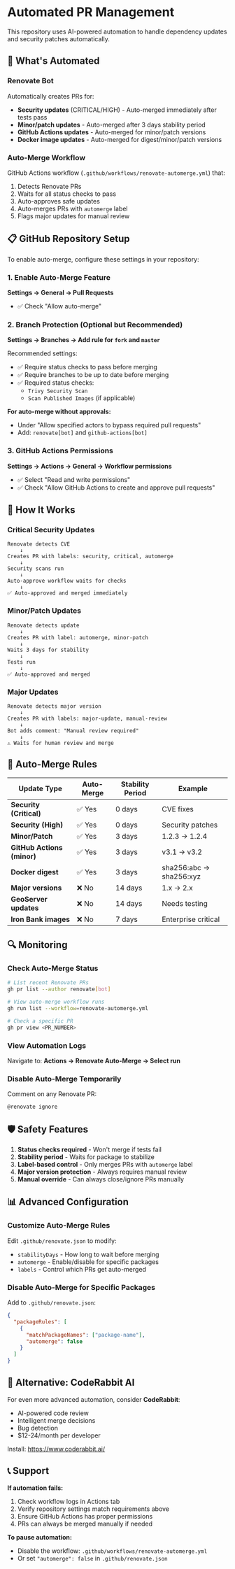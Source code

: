 # Automated PR Management

This repository uses AI-powered automation to handle dependency updates and security patches automatically.

## 🤖 What's Automated

### Renovate Bot
Automatically creates PRs for:
- **Security updates** (CRITICAL/HIGH) - Auto-merged immediately after tests pass
- **Minor/patch updates** - Auto-merged after 3 days stability period
- **GitHub Actions updates** - Auto-merged for minor/patch versions
- **Docker image updates** - Auto-merged for digest/minor/patch versions

### Auto-Merge Workflow
GitHub Actions workflow (`.github/workflows/renovate-automerge.yml`) that:
1. Detects Renovate PRs
2. Waits for all status checks to pass
3. Auto-approves safe updates
4. Auto-merges PRs with `automerge` label
5. Flags major updates for manual review

## 📋 GitHub Repository Setup

To enable auto-merge, configure these settings in your repository:

### 1. Enable Auto-Merge Feature
**Settings → General → Pull Requests**
- ✅ Check "Allow auto-merge"

### 2. Branch Protection (Optional but Recommended)
**Settings → Branches → Add rule for `fork` and `master`**

Recommended settings:
- ✅ Require status checks to pass before merging
- ✅ Require branches to be up to date before merging
- ✅ Required status checks:
  - `Trivy Security Scan`
  - `Scan Published Images` (if applicable)

**For auto-merge without approvals:**
- Under "Allow specified actors to bypass required pull requests"
- Add: `renovate[bot]` and `github-actions[bot]`

### 3. GitHub Actions Permissions
**Settings → Actions → General → Workflow permissions**
- ✅ Select "Read and write permissions"
- ✅ Check "Allow GitHub Actions to create and approve pull requests"

## 🔄 How It Works

### Critical Security Updates
```
Renovate detects CVE
    ↓
Creates PR with labels: security, critical, automerge
    ↓
Security scans run
    ↓
Auto-approve workflow waits for checks
    ↓
✅ Auto-approved and merged immediately
```

### Minor/Patch Updates
```
Renovate detects update
    ↓
Creates PR with label: automerge, minor-patch
    ↓
Waits 3 days for stability
    ↓
Tests run
    ↓
✅ Auto-approved and merged
```

### Major Updates
```
Renovate detects major version
    ↓
Creates PR with labels: major-update, manual-review
    ↓
Bot adds comment: "Manual review required"
    ↓
⚠️ Waits for human review and merge
```

## 🎯 Auto-Merge Rules

| Update Type | Auto-Merge | Stability Period | Example |
|-------------|------------|------------------|---------|
| **Security (Critical)** | ✅ Yes | 0 days | CVE fixes |
| **Security (High)** | ✅ Yes | 0 days | Security patches |
| **Minor/Patch** | ✅ Yes | 3 days | 1.2.3 → 1.2.4 |
| **GitHub Actions (minor)** | ✅ Yes | 3 days | v3.1 → v3.2 |
| **Docker digest** | ✅ Yes | 3 days | sha256:abc → sha256:xyz |
| **Major versions** | ❌ No | 14 days | 1.x → 2.x |
| **GeoServer updates** | ❌ No | 14 days | Needs testing |
| **Iron Bank images** | ❌ No | 7 days | Enterprise critical |

## 🔍 Monitoring

### Check Auto-Merge Status
```bash
# List recent Renovate PRs
gh pr list --author renovate[bot]

# View auto-merge workflow runs
gh run list --workflow=renovate-automerge.yml

# Check a specific PR
gh pr view <PR_NUMBER>
```

### View Automation Logs
Navigate to: **Actions → Renovate Auto-Merge → Select run**

### Disable Auto-Merge Temporarily
Comment on any Renovate PR:
```
@renovate ignore
```

## 🛡️ Safety Features

1. **Status checks required** - Won't merge if tests fail
2. **Stability period** - Waits for package to stabilize
3. **Label-based control** - Only merges PRs with `automerge` label
4. **Major version protection** - Always requires manual review
5. **Manual override** - Can always close/ignore PRs manually

## 📊 Advanced Configuration

### Customize Auto-Merge Rules
Edit `.github/renovate.json` to modify:
- `stabilityDays` - How long to wait before merging
- `automerge` - Enable/disable for specific packages
- `labels` - Control which PRs get auto-merged

### Disable Auto-Merge for Specific Packages
Add to `.github/renovate.json`:
```json
{
  "packageRules": [
    {
      "matchPackageNames": ["package-name"],
      "automerge": false
    }
  ]
}
```

## 🤝 Alternative: CodeRabbit AI

For even more advanced automation, consider **CodeRabbit**:
- AI-powered code review
- Intelligent merge decisions
- Bug detection
- $12-24/month per developer

Install: https://www.coderabbit.ai/

## 📞 Support

**If automation fails:**
1. Check workflow logs in Actions tab
2. Verify repository settings match requirements above
3. Ensure GitHub Actions has proper permissions
4. PRs can always be merged manually if needed

**To pause automation:**
- Disable the workflow: `.github/workflows/renovate-automerge.yml`
- Or set `"automerge": false` in `.github/renovate.json`
